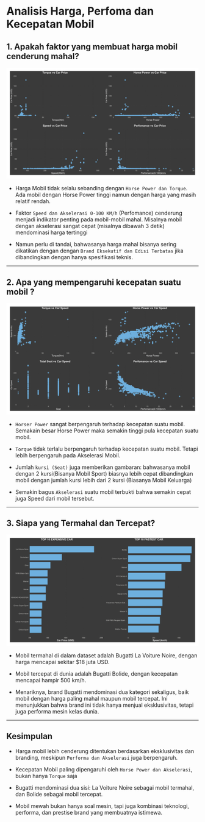 # Analisis Harga, Perfoma dan Kecepatan Mobil

## 1. Apakah faktor yang membuat harga mobil cenderung mahal?

 ![Correlation Harga](/images/CAR%20SPEK-1.png)


- Harga Mobil tidak selalu sebanding dengan `Horse Power dan Torque`. Ada mobil dengan Horse Power tinggi namun dengan harga yang masih relatif rendah.

- Faktor `Speed dan Akselerasi 0-100 KM/h` (Perfomance) cenderung menjadi indikator penting pada mobil-mobil mahal. Misalnya mobil dengan akselerasi sangat cepat (misalnya dibawah 3 detik) mendominasi harga tertinggi

- Namun perlu di tandai, bahwasanya harga mahal bisanya sering dikatikan dengan dengan `Brand Eksekutif dan Edisi Terbatas` jika dibandingkan dengan hanya spesifikasi teknis.

---


## 2. Apa yang mempengaruhi kecepatan suatu mobil ?

![Car Speed](/images/CAR%20SPEK-2.png)

- `Horser Power` sangat berpengaruh terhadap kecepatan suatu mobil. Semakain besar Horse Power maka semakin tinggi pula kecepatan suatu mobil.

- `Torque` tidak terlalu berpengaruh terhadap kecepatan suatu mobil. Tetapi lebih berpengaruh pada Akselerasi Mobil.

- Jumlah `kursi (Seat)` juga memberikan gambaran: bahwasanya mobil dengan 2 kursi(Bisanya Mobil Sport) biasnya lebih cepat dibandingkan mobil dengan jumlah kursi lebih dari 2 kursi (Biasanya Mobil Keluarga)

- Semakin bagus `Akselerasi` suatu mobil terbukti bahwa semakin cepat juga Speed dari mobil tersebut.

---


## 3. Siapa yang Termahal dan Tercepat?

![Expensive&Fastest_Car](/images/CAR%20SPEK-3.png)

- Mobil termahal di dalam dataset adalah Bugatti La Voiture Noire, dengan   harga mencapai sekitar $18 juta USD.

- Mobil tercepat di dunia adalah Bugatti Bolide, dengan kecepatan mencapai hampir 500 km/h.

- Menariknya, brand Bugatti mendominasi dua kategori sekaligus, baik mobil dengan harga paling mahal maupun mobil tercepat. Ini menunjukkan bahwa brand ini tidak hanya menjual eksklusivitas, tetapi juga performa mesin kelas dunia.

---


## Kesimpulan
- Harga mobil lebih cenderung ditentukan berdasarkan eksklusivitas dan branding, meskipun `Performa dan Akselerasi` juga berpengaruh.

- Kecepatan Mobil paling dipengaruhi oleh `Horse Power dan Akselerasi`, bukan hanya `Torque` saja

- Bugatti mendominasi dua sisi: La Voiture Noire sebagai mobil termahal, dan Bolide sebagai mobil tercepat.

- Mobil mewah bukan hanya soal mesin, tapi juga kombinasi teknologi, performa, dan prestise brand yang membuatnya istimewa.